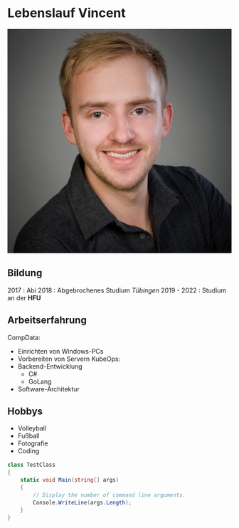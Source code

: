 # Lebenslauf Vincent

![Vincent](Vincent.jpg)
## Bildung
2017 : Abi
2018 : Abgebrochenes Studium _Tübingen_
2019 - 2022 : Studium an der **HFU**

## Arbeitserfahrung
CompData:
* Einrichten von Windows-PCs
* Vorbereiten von Servern
KubeOps:
* Backend-Entwicklung
    * C#
    * GoLang
* Software-Architektur

## Hobbys
* Volleyball
* Fußball
* Fotografie
* Coding

```csharp
class TestClass
{
    static void Main(string[] args)
    {
        // Display the number of command line arguments.
        Console.WriteLine(args.Length);
    }
}
```
